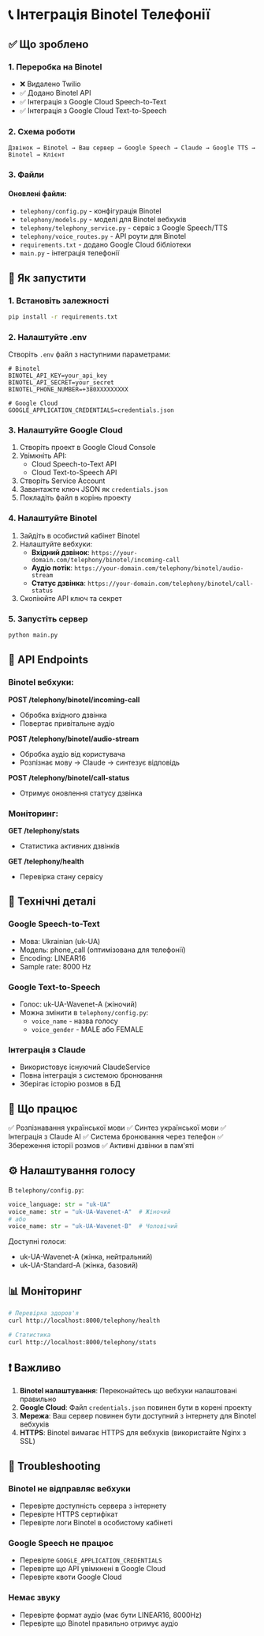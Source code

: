 # 📞 Інтеграція Binotel Телефонії

## ✅ Що зроблено

### 1. Переробка на Binotel
- ❌ Видалено Twilio
- ✅ Додано Binotel API
- ✅ Інтеграція з Google Cloud Speech-to-Text
- ✅ Інтеграція з Google Cloud Text-to-Speech

### 2. Схема роботи
```
Дзвінок → Binotel → Ваш сервер → Google Speech → Claude → Google TTS → Binotel → Клієнт
```

### 3. Файли

#### Оновлені файли:
- `telephony/config.py` - конфігурація Binotel
- `telephony/models.py` - моделі для Binotel вебхуків
- `telephony/telephony_service.py` - сервіс з Google Speech/TTS
- `telephony/voice_routes.py` - API роути для Binotel
- `requirements.txt` - додано Google Cloud бібліотеки
- `main.py` - інтеграція телефонії

## 🚀 Як запустити

### 1. Встановіть залежності
```bash
pip install -r requirements.txt
```

### 2. Налаштуйте .env
Створіть `.env` файл з наступними параметрами:

```env
# Binotel
BINOTEL_API_KEY=your_api_key
BINOTEL_API_SECRET=your_secret
BINOTEL_PHONE_NUMBER=+380XXXXXXXXX

# Google Cloud
GOOGLE_APPLICATION_CREDENTIALS=credentials.json
```

### 3. Налаштуйте Google Cloud

1. Створіть проект в Google Cloud Console
2. Увімкніть API:
   - Cloud Speech-to-Text API
   - Cloud Text-to-Speech API
3. Створіть Service Account
4. Завантажте ключ JSON як `credentials.json`
5. Покладіть файл в корінь проекту

### 4. Налаштуйте Binotel

1. Зайдіть в особистий кабінет Binotel
2. Налаштуйте вебхуки:
   - **Вхідний дзвінок**: `https://your-domain.com/telephony/binotel/incoming-call`
   - **Аудіо потік**: `https://your-domain.com/telephony/binotel/audio-stream`
   - **Статус дзвінка**: `https://your-domain.com/telephony/binotel/call-status`
3. Скопіюйте API ключ та секрет

### 5. Запустіть сервер
```bash
python main.py
```

## 📡 API Endpoints

### Binotel вебхуки:

**POST /telephony/binotel/incoming-call**
- Обробка вхідного дзвінка
- Повертає привітальне аудіо

**POST /telephony/binotel/audio-stream**
- Обробка аудіо від користувача
- Розпізнає мову → Claude → синтезує відповідь

**POST /telephony/binotel/call-status**
- Отримує оновлення статусу дзвінка

### Моніторинг:

**GET /telephony/stats**
- Статистика активних дзвінків

**GET /telephony/health**
- Перевірка стану сервісу

## 🔧 Технічні деталі

### Google Speech-to-Text
- Мова: Ukrainian (uk-UA)
- Модель: phone_call (оптимізована для телефонії)
- Encoding: LINEAR16
- Sample rate: 8000 Hz

### Google Text-to-Speech
- Голос: uk-UA-Wavenet-A (жіночий)
- Можна змінити в `telephony/config.py`:
  - `voice_name` - назва голосу
  - `voice_gender` - MALE або FEMALE

### Інтеграція з Claude
- Використовує існуючий ClaudeService
- Повна інтеграція з системою бронювання
- Зберігає історію розмов в БД

## 🎯 Що працює

✅ Розпізнавання української мови
✅ Синтез української мови
✅ Інтеграція з Claude AI
✅ Система бронювання через телефон
✅ Збереження історії розмов
✅ Активні дзвінки в пам'яті

## ⚙️ Налаштування голосу

В `telephony/config.py`:

```python
voice_language: str = "uk-UA"
voice_name: str = "uk-UA-Wavenet-A"  # Жіночий
# або
voice_name: str = "uk-UA-Wavenet-B"  # Чоловічий
```

Доступні голоси:
- uk-UA-Wavenet-A (жінка, нейтральний)
- uk-UA-Standard-A (жінка, базовий)

## 📊 Моніторинг

```bash
# Перевірка здоров'я
curl http://localhost:8000/telephony/health

# Статистика
curl http://localhost:8000/telephony/stats
```

## ❗ Важливо

1. **Binotel налаштування**: Переконайтесь що вебхуки налаштовані правильно
2. **Google Cloud**: Файл `credentials.json` повинен бути в корені проекту
3. **Мережа**: Ваш сервер повинен бути доступний з інтернету для Binotel вебхуків
4. **HTTPS**: Binotel вимагає HTTPS для вебхуків (використайте Nginx з SSL)

## 🐛 Troubleshooting

### Binotel не відправляє вебхуки
- Перевірте доступність сервера з інтернету
- Перевірте HTTPS сертифікат
- Перевірте логи Binotel в особистому кабінеті

### Google Speech не працює
- Перевірте `GOOGLE_APPLICATION_CREDENTIALS`
- Перевірте що API увімкнені в Google Cloud
- Перевірте квоти Google Cloud

### Немає звуку
- Перевірте формат аудіо (має бути LINEAR16, 8000Hz)
- Перевірте що Binotel правильно отримує аудіо
